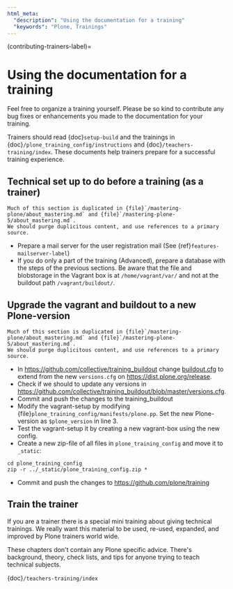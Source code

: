 ```yaml
---
html_meta:
  "description": "Using the documentation for a training"
  "keywords": "Plone, Trainings"
---
```


(contributing-trainers-label)=

# Using the documentation for a training

Feel free to organize a training yourself.
Please be so kind to contribute any bug fixes or enhancements you made to the documentation for your training.

Trainers should read {doc}`setup-build` and the trainings in {doc}`/plone_training_config/instructions` and {doc}`/teachers-training/index`.
These documents help trainers prepare for a successful training experience.


## Technical set up to do before a training (as a trainer)

```{important}
Much of this section is duplicated in {file}`/mastering-plone/about_mastering.md` and {file}`/mastering-plone-5/about_mastering.md`.
We should purge duplicitous content, and use references to a primary source.
```

- Prepare a mail server for the user registration mail (See {ref}`features-mailserver-label`)
- If you do only a part of the training (Advanced), prepare a database with the steps of the previous sections. Be aware that the file and blobstorage in the Vagrant box is at `/home/vagrant/var/` and not at the buildout path `/vagrant/buildout/`.

## Upgrade the vagrant and buildout to a new Plone-version

```{important}
Much of this section is duplicated in {file}`/mastering-plone/about_mastering.md` and {file}`/mastering-plone-5/about_mastering.md`.
We should purge duplicitous content, and use references to a primary source.
```


- In <https://github.com/collective/training_buildout> change [buildout.cfg](https://github.com/collective/training_buildout/blob/master/buildout.cfg) to extend from the new `versions.cfg` on <https://dist.plone.org/release>.
- Check if we should to update any versions in <https://github.com/collective/training_buildout/blob/master/versions.cfg>.
- Commit and push the changes to the training_buildout
- Modify the vagrant-setup by modifying {file}`plone_training_config/manifests/plone.pp`. Set the new Plone-version as `$plone_version` in line 3.
- Test the vagrant-setup it by creating a new vagrant-box using the new config.
- Create a new zip-file of all files in `plone_training_config` and move it to `_static`:

```console
cd plone_training_config
zip -r ../_static/plone_training_config.zip *
```

- Commit and push the changes to <https://github.com/plone/training>

## Train the trainer

If you are a trainer there is a special mini training about giving technical trainings.
We really want this material to be used, re-used, expanded, and improved by Plone trainers world wide.

These chapters don't contain any Plone specific advice.
There's background, theory, check lists, and tips for anyone trying to teach technical subjects.

{doc}`/teachers-training/index`
